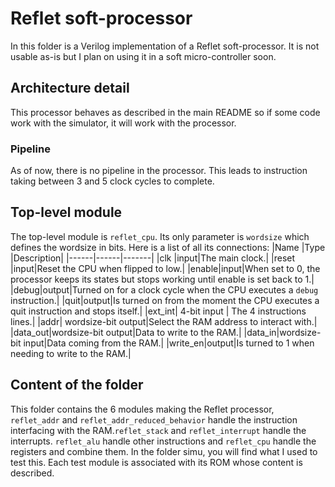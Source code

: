 # Reflet soft-processor
In this folder is a Verilog implementation of a Reflet soft-processor. It is not usable as-is but I plan on using it in a soft micro-controller soon.

## Architecture detail
This processor behaves as described in the main README so if some code work with the simulator, it will work with the processor.

### Pipeline
As of now, there is no pipeline in the processor. This leads to instruction taking between 3 and 5 clock cycles to complete.

## Top-level module
The top-level module is `reflet_cpu`.  Its only parameter is `wordsize` which defines the wordsize in bits.
Here is a list of all its connections:
|Name |Type   |Description|
|------|------|-------|
|clk     |input|The main clock.|
|reset |input|Reset the CPU when flipped to low.|
|enable|input|When set to 0, the processor keeps its states but stops working until enable is set back to 1.|
|debug|output|Turned on for a clock cycle when the CPU executes a `debug` instruction.|
|quit|output|Is turned on from the moment the CPU executes a quit instruction and stops itself.|
|ext\_int| 4-bit input | The 4 instructions lines.|
|addr| wordsize-bit output|Select the RAM address to interact with.|
|data\_out|wordsize-bit output|Data to write to the RAM.|
|data\_in|wordsize-bit input|Data coming from the RAM.|
|write\_en|output|Is turned to 1 when needing to write to the RAM.|

## Content of the folder
This folder contains the 6 modules making the Reflet processor, `reflet_addr` and `reflet_addr_reduced_behavior` handle the instruction interfacing with the RAM.`reflet_stack` and `reflet_interrupt` handle the interrupts. `reflet_alu` handle other instructions and `reflet_cpu` handle the registers and combine them.  In the folder simu, you will find what I used to test this. Each test module is associated with its ROM whose content is described.


